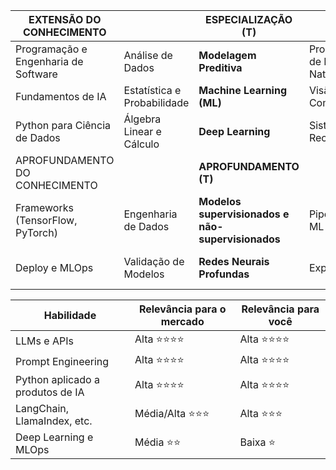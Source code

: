

| EXTENSÃO DO CONHECIMENTO                 |                                         |           **ESPECIALIZAÇÃO (T)**            |                                         |                            |
|------------------------------------------|-----------------------------------------|---------------------------------------------|-----------------------------------------|----------------------------|
| Programação e Engenharia de Software     | Análise de Dados                        | **Modelagem Preditiva**                     | Processamento de Linguagem Natural (PLN)| Robótica                   |
| Fundamentos de IA                        | Estatística e Probabilidade             | **Machine Learning (ML)**                   | Visão Computacional                     | Ética e IA Responsável     |
| Python para Ciência de Dados             | Álgebra Linear e Cálculo                | **Deep Learning**                           | Sistemas de Recomendação                | Governança de IA           |
| APROFUNDAMENTO DO CONHECIMENTO           |                                         |           **APROFUNDAMENTO (T)**            |    
| Frameworks (TensorFlow, PyTorch)         | Engenharia de Dados                     | **Modelos supervisionados e não-supervisionados** | Pipelines de ML                    | Fairness e Transparência   |
| Deploy e MLOps                           | Validação de Modelos                    | **Redes Neurais Profundas**                 | Explainability                          | Ética, Legislação e IA     |



| Habilidade                       | Relevância para o mercado | Relevância para você |
| -------------------------------- | ------------------------- | -------------------- |
| LLMs e APIs                      | Alta ⭐⭐⭐⭐                 | Alta ⭐⭐⭐⭐            |
| Prompt Engineering               | Alta ⭐⭐⭐⭐                 | Alta ⭐⭐⭐⭐            |
| Python aplicado a produtos de IA | Alta ⭐⭐⭐⭐                 | Alta ⭐⭐⭐⭐            |
| LangChain, LlamaIndex, etc.      | Média/Alta ⭐⭐⭐            | Alta ⭐⭐⭐             |
| Deep Learning e MLOps            | Média ⭐⭐                  | Baixa ⭐              |


